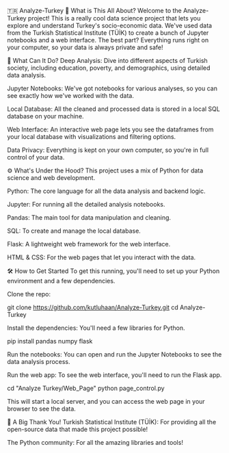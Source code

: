 🇹🇷 Analyze-Turkey
📝 What is This All About?
Welcome to the Analyze-Turkey project! This is a really cool data science project that lets you explore and understand Turkey's socio-economic data. We've used data from the Turkish Statistical Institute (TÜİK) to create a bunch of Jupyter notebooks and a web interface. The best part? Everything runs right on your computer, so your data is always private and safe!

🚀 What Can It Do?
Deep Analysis: Dive into different aspects of Turkish society, including education, poverty, and demographics, using detailed data analysis.

Jupyter Notebooks: We've got notebooks for various analyses, so you can see exactly how we've worked with the data.

Local Database: All the cleaned and processed data is stored in a local SQL database on your machine.

Web Interface: An interactive web page lets you see the dataframes from your local database with visualizations and filtering options.

Data Privacy: Everything is kept on your own computer, so you're in full control of your data.

⚙️ What's Under the Hood?
This project uses a mix of Python for data science and web development.

Python: The core language for all the data analysis and backend logic.

Jupyter: For running all the detailed analysis notebooks.

Pandas: The main tool for data manipulation and cleaning.

SQL: To create and manage the local database.

Flask: A lightweight web framework for the web interface.

HTML & CSS: For the web pages that let you interact with the data.

🛠️ How to Get Started
To get this running, you'll need to set up your Python environment and a few dependencies.

Clone the repo:

git clone https://github.com/kutluhaan/Analyze-Turkey.git
cd Analyze-Turkey

Install the dependencies:
You'll need a few libraries for Python.

pip install pandas numpy flask

Run the notebooks:
You can open and run the Jupyter Notebooks to see the data analysis process.

Run the web app:
To see the web interface, you'll need to run the Flask app.

cd "Analyze Turkey/Web_Page"
python page_control.py

This will start a local server, and you can access the web page in your browser to see the data.

🙏 A Big Thank You!
Turkish Statistical Institute (TÜİK): For providing all the open-source data that made this project possible!

The Python community: For all the amazing libraries and tools!

